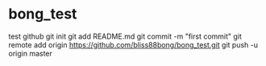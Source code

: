 # bong_test
test github
git init
git add README.md
git commit -m "first commit"
git remote add origin https://github.com/bliss88bong/bong_test.git
git push -u origin master
